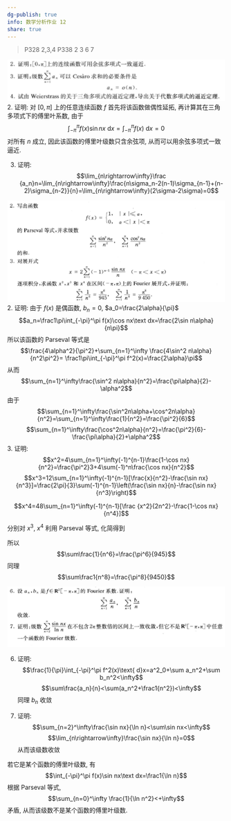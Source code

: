 ```yaml
---
dg-publish: true
info: 数学分析作业 12
share: true
---
```


> P328 2,3,4
> P338 2 3 6 7


![Pasted image 20231208150718.png](../../Pasted%20image%2020231208150718.png)
2. 证明: 
对 $[0,\pi]$ 上的任意连续函数 $f$ 首先将该函数做偶性延拓, 再计算其在三角多项式下的傅里叶系数, 由于
$$\int_{-\pi}^\pi f(x)\sin nx\text{ d}x=\int_{-\pi}^\pi f(x)\text{ d}x=0$$
对所有 $n$ 成立, 因此该函数的傅里叶级数只含余弦项, 从而可以用余弦多项式一致逼近.

3. 证明:
$$\lim_{n\rightarrow\infty}\frac {a_n}n=\lim_{n\rightarrow\infty}\frac{n\sigma_n-2(n-1)\sigma_{n-1}+(n-2)\sigma_{n-2}}{n}=\lim_{n\rightarrow\infty}(2\sigma-2\sigma)=0$$

![Pasted image 20231208150747.png](../../Pasted%20image%2020231208150747.png)
2. 证明: 由于 $f(x)$ 是偶函数, $b_n=0$, $a_0=\frac{2\alpha}{\pi}$
$$a_n=\frac1\pi\int_{-\pi}^\pi f(x)\cos nx\text dx=\frac{2\sin n\alpha}{n\pi}$$
所以该函数的 Parseval 等式是
$$\frac{4\alpha^2}{\pi^2}+\sum_{n=1}^\infty \frac{4\sin^2 n\alpha}{n^2\pi^2}=
\frac1\pi\int_{-\pi}^\pi f^2(x)=\frac{2\alpha}\pi$$
从而
$$\sum_{n=1}^\infty\frac{\sin^2 n\alpha}{n^2}=\frac{\pi\alpha}{2}-\alpha^2$$
由于
$$\sum_{n=1}^\infty\frac{\sin^2n\alpha+\cos^2n\alpha}{n^2}=\sum_{n=1}^\infty\frac{1}{n^2}=\frac{\pi^2}{6}$$
$$\sum_{n=1}^\infty\frac{\cos^2n\alpha}{n^2}=\frac{\pi^2}{6}-\frac{\pi\alpha}{2}+\alpha^2$$
3. 证明:
$$x^2=4\sum_{n=1}^\infty(-1)^{n-1}\frac{1-\cos nx}{n^2}=\frac{\pi^2}3+4\sum(-1)^n\frac{\cos nx}{n^2}$$
$$x^3=12\sum_{n=1}^\infty(-1)^{n-1}[\frac{x}{n^2}-\frac{\sin nx}{n^3}]=\frac{2\pi}{3}\sum(-1)^{n-1}\left(\frac{\sin nx}{n}-\frac{\sin nx}{n^3}\right)$$

$$x^4=48\sum_{n=1}^\infty(-1)^{n-1}[\frac {x^2}{2n^2}-\frac{1-\cos nx}{n^4}]$$

分别对 $x^3$, $x^4$ 利用 Parseval 等式, 化简得到

所以
$$\sum\frac{1}{n^6}=\frac{\pi^6}{945}$$
同理
$$\sum\frac1{n^8}=\frac{\pi^8}{9450}$$

![Pasted image 20231208150800.png](../../Pasted%20image%2020231208150800.png)

6.  证明:
$$\frac{1}{\pi}\int_{-\pi}^\pi f^2(x)\text{ d}x=a^2_0+\sum a_n^2+\sum b_n^2<\infty$$
$$\sum\frac{a_n}{n}<\sum(a_n^2+\frac1{n^2})<\infty$$
同理 $b_n$ 收敛

7. 证明:
$$\sum_{n=2}^\infty\frac{\sin nx}{\ln n}<\sum\sin nx<\infty$$
$$\lim_{n\rightarrow\infty}\frac{\sin nx}{\ln n}=0$$
从而该级数收敛

若它是某个函数的傅里叶级数, 有
$$\int_{-\pi}^\pi f(x)\sin nx\text dx=\frac1{\ln n}$$
根据 Parseval 等式,
$$\sum_{n=0}^\infty \frac{1}{\ln n^2}<+\infty$$
矛盾, 从而该级数不是某个函数的傅里叶级数.